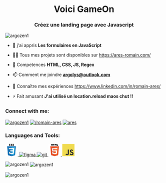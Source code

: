 <h1 align="center">Voici GameOn</h1>
<h3 align="center">Créez une landing page avec Javascript</h3>

<p align="left"> <img src="https://komarev.com/ghpvc/?username=argozen1&label=Profile%20views&color=0e75b6&style=flat" alt="argozen1" /> </p>


- 🌱 j'ai appris **Les formulaires en JavaScript**

- 👨‍💻 Tous mes projets sont disponibles sur https://ares-romain.com/

- 💬 Competences **HTML, CSS, JS, Regex**

- 📫 Comment me joindre **argolys@outlook.com**

- 📄 Connaître mes expériences https://www.linkedin.com/in/romain-ares/

- ⚡ Fait amusant **J'ai utilisé un location.reload maos chut !!**

<h3 align="left">Connect with me:</h3>
<p align="left">
<a href="https://dev.to/argozen1" target="blank"><img align="center" src="https://raw.githubusercontent.com/rahuldkjain/github-profile-readme-generator/master/src/images/icons/Social/devto.svg" alt="argozen1" height="30" width="40" /></a>
<a href="https://linkedin.com/in//romain-ares" target="blank"><img align="center" src="https://raw.githubusercontent.com/rahuldkjain/github-profile-readme-generator/master/src/images/icons/Social/linked-in-alt.svg" alt="/romain-ares" height="30" width="40" /></a>
<a href="https://dribbble.com/ares" target="blank"><img align="center" src="https://raw.githubusercontent.com/rahuldkjain/github-profile-readme-generator/master/src/images/icons/Social/dribbble.svg" alt="ares" height="30" width="40" /></a>
</p>

<h3 align="left">Languages and Tools:</h3>
<p align="left"> <a href="https://www.w3schools.com/css/" target="_blank" rel="noreferrer"> <img src="https://raw.githubusercontent.com/devicons/devicon/master/icons/css3/css3-original-wordmark.svg" alt="css3" width="40" height="40"/> </a> <a href="https://www.figma.com/" target="_blank" rel="noreferrer"> <img src="https://www.vectorlogo.zone/logos/figma/figma-icon.svg" alt="figma" width="40" height="40"/> </a> <a href="https://git-scm.com/" target="_blank" rel="noreferrer"> <img src="https://www.vectorlogo.zone/logos/git-scm/git-scm-icon.svg" alt="git" width="40" height="40"/> </a> <a href="https://www.w3.org/html/" target="_blank" rel="noreferrer"> <img src="https://raw.githubusercontent.com/devicons/devicon/master/icons/html5/html5-original-wordmark.svg" alt="html5" width="40" height="40"/> </a> <a href="https://developer.mozilla.org/en-US/docs/Web/JavaScript" target="_blank" rel="noreferrer"> <img src="https://raw.githubusercontent.com/devicons/devicon/master/icons/javascript/javascript-original.svg" alt="javascript" width="40" height="40"/> </a> </p>

<p><img align="left" src="https://github-readme-stats.vercel.app/api/top-langs?username=argozen1&show_icons=true&locale=en&layout=compact" alt="argozen1" /></p>

<p>&nbsp;<img align="center" src="https://github-readme-stats.vercel.app/api?username=argozen1&show_icons=true&locale=en" alt="argozen1" /></p>

<p><img align="center" src="https://github-readme-streak-stats.herokuapp.com/?user=argozen1&" alt="argozen1" /></p>
